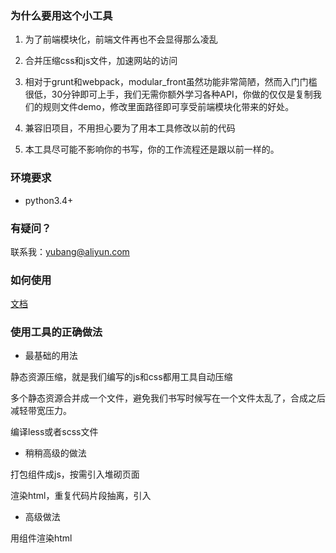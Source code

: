 ### 为什么要用这个小工具

1. 为了前端模块化，前端文件再也不会显得那么凌乱

2. 合并压缩css和js文件，加速网站的访问

3. 相对于grunt和webpack，modular_front虽然功能非常简陋，然而入门门槛很低，30分钟即可上手，我们无需你额外学习各种API，你做的仅仅是复制我们的规则文件demo，修改里面路径即可享受前端模块化带来的好处。

4. 兼容旧项目，不用担心要为了用本工具修改以前的代码

5. 本工具尽可能不影响你的书写，你的工作流程还是跟以前一样的。

### 环境要求
- python3.4+

### 有疑问？
联系我：yubang@aliyun.com

### 如何使用
[文档](https://github.com/yubang/modular_front/blob/master/doc/welcome.md "文档")

### 使用工具的正确做法
- 最基础的用法

静态资源压缩，就是我们编写的js和css都用工具自动压缩

多个静态资源合并成一个文件，避免我们书写时候写在一个文件太乱了，合成之后减轻带宽压力。

编译less或者scss文件

- 稍稍高级的做法

打包组件成js，按需引入堆砌页面

渲染html，重复代码片段抽离，引入

- 高级做法

用组件渲染html